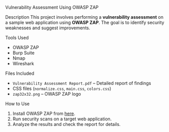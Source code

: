  Vulnerability Assessment Using OWASP ZAP

 Description
This project involves performing a **vulnerability assessment** on a sample web application using **OWASP ZAP**. The goal is to identify security weaknesses and suggest improvements.

 Tools Used
- OWASP ZAP
- Burp Suite
- Nmap
- Wireshark

 Files Included
- `Vulnerability Assessment Report.pdf` – Detailed report of findings
- CSS files (`normalize.css`, `main.css`, `colors.css`)
- `zap32x32.png` – OWASP ZAP logo

 How to Use
1. Install OWASP ZAP from [here](https://www.zaproxy.org/).
2. Run security scans on a target web application.
3. Analyze the results and check the report for details.

